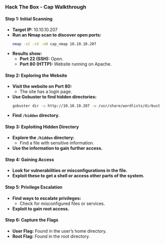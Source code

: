 ### Hack The Box - Cap Walkthrough

#### Step 1: Initial Scanning
- **Target IP:** 10.10.10.207
- **Run an Nmap scan to discover open ports:**
  ```bash
  nmap -sC -sV -oN cap_nmap 10.10.10.207
  ```
- **Results show:**
  - **Port 22 (SSH):** Open.
  - **Port 80 (HTTP):** Website running on Apache.

#### Step 2: Exploring the Website
- **Visit the website on Port 80:**
  - The site has a login page.
- **Use Gobuster to find hidden directories:**
  ```bash
  gobuster dir -u http://10.10.10.207 -w /usr/share/wordlists/dirbuster/directory-list-2.3-medium.txt
  ```
- **Find `/hidden` directory.**

#### Step 3: Exploiting Hidden Directory
- **Explore the `/hidden` directory:**
  - Find a file with sensitive information.
- **Use the information to gain further access.**

#### Step 4: Gaining Access
- **Look for vulnerabilities or misconfigurations in the file.**
- **Exploit these to get a shell or access other parts of the system.**

#### Step 5: Privilege Escalation
- **Find ways to escalate privileges:**
  - Check for misconfigured files or services.
- **Exploit to gain root access.**

#### Step 6: Capture the Flags
- **User Flag:** Found in the user’s home directory.
- **Root Flag:** Found in the root directory.
